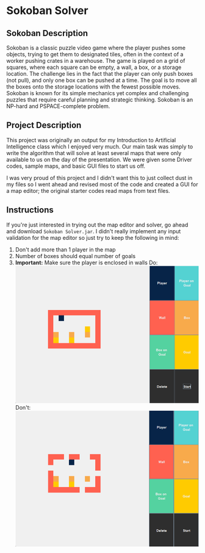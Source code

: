 # Sokoban Solver

## Sokoban Description
Sokoban is a classic puzzle video game where the player pushes some objects, trying to get them to designated tiles, often in the context of a worker pushing crates in a warehouse. The game is played on a grid of squares, where each square can be empty, a wall, a box, or a storage location. The challenge lies in the fact that the player can only push boxes (not pull), and only one box can be pushed at a time. The goal is to move all the boxes onto the storage locations with the fewest possible moves. Sokoban is known for its simple mechanics yet complex and challenging puzzles that require careful planning and strategic thinking. Sokoban is an NP-hard and PSPACE-complete problem.

## Project Description
This project was originally an output for my Introduction to Artificial Intelligence class which I enjoyed very much. Our main task was simply to write the algorithm that will solve at least several maps that were only available to us on the day of the presentation. We were given some Driver codes, sample maps, and basic GUI files to start us off. 

I was very proud of this project and I didn't want this to just collect dust in my files so I went ahead and revised most of the code and created a GUI for a map editor; the original starter codes read maps from text files.

## Instructions
If you're just interested in trying out the map editor and solver, go ahead and download `Sokoban Solver.jar`. I didn't really implement any input validation for the map editor so just try to keep the following in mind:

1. Don't add more than 1 player in the map
2. Number of boxes should equal number of goals
3. **Important:** Make sure the player is enclosed in walls
  Do:
  ![Map fully enclosed](md_assets/do.png)
  Don't:
  ![Map not fully enclosed](md_assets/dont.png)
